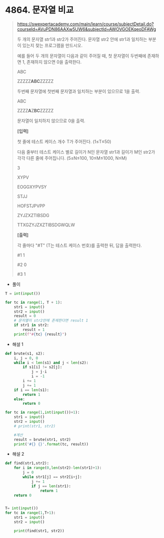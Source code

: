 # 4864. 문자열 비교

> https://swexpertacademy.com/main/learn/course/subjectDetail.do?courseId=AVuPDN86AAXw5UW6&subjectId=AWOVGOEKqeoDFAWg
>
> 두 개의 문자열 str1과 str2가 주어진다. 문자열 str2 안에 str1과 일치하는 부분이 있는지 찾는 프로그램을 만드시오.
>
> 예를 들어 두 개의 문자열이 다음과 같이 주어질 때, 첫 문자열이 두번째에 존재하면 1, 존재하지 않으면 0을 출력한다.
>
>
> ABC
>
> ZZZZZ**ABC**ZZZZZ
>
> 두번째 문자열에 첫번째 문자열과 일치하는 부분이 있으므로 1을 출력.
>
>
> ABC
>
> ZZZZ**A**Z**BC**ZZZZZ
>
> 문자열이 일치하지 않으므로 0을 출력.
>
> 
>
>
> **[입력]**
>
>
> 첫 줄에 테스트 케이스 개수 T가 주어진다. (1≤T≤50)
>
>
> 다음 줄부터 테스트 케이스 별로 길이가 N인 문자열 str1과 길이가 M인 str2가 각각 다른 줄에 주어집니다. (5≤N≤100, 10≤M≤1000, N≤M)
>
> 3 
>
> XYPV 
>
> EOGGXYPVSY 
>
> STJJ 
>
> HOFSTJPVPP 
>
> ZYJZXZTIBSDG 
>
> TTXGZYJZXZTIBSDGWQLW
>
> 
>
> **[출력]**
>
>
> 각 줄마다 "#T" (T는 테스트 케이스 번호)를 출력한 뒤, 답을 출력한다.
>
> #1 1 
>
> #2 0 
>
> #3 1

- 풀이

```python
T = int(input())

for tc in range(1, T + 1):
    str1 = input()
    str2 = input()
    result = 0
    # 문자열이 str2안에 존재한다면 result 1
    if str1 in str2:
        result = 1
    print(f"#{tc} {result}")
```

- 해설 1

```python
def brute(s1, s2):
    i, j = 0, 0
    while i < len(s1) and j < len(s2):
        if s1[i] != s2[j]:
            j = j-i
            i = -1
        i += 1
        j += 1
    if i == len(s1):
        return 1
    else:
        return 0

for tc in range(1,int(input())+1):
    str1 = input()
    str2 = input()
    # print(str1, str2)

    #계산
    result = brute(str1, str2)
    print('#{} {}'.format(tc, result))
```

- 해설 2

```python
def find(str1,str2):
    for i in range(0,len(str2)-len(str1)+1):
        j = 0
        while str1[j] == str2[i+j]:
            j += 1
            if j == len(str1):
                return 1
    return 0


T= int(input())
for tc in range(1,T+1):
    str1 = input()
    str2 = input()

    print(find(str1, str2))
```

